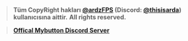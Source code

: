 > **Tüm CopyRight hakları [@ardzFPS](https://github.com/ardzFPS) (Discord: [@thisisarda](https://discord.com/user/711886425557041172)) kullanıcısına aittir.**
> **All rights reserved.**


> **[Offical Mybutton Discord Server](https://discord.gg/qmZsGvMP46)**
